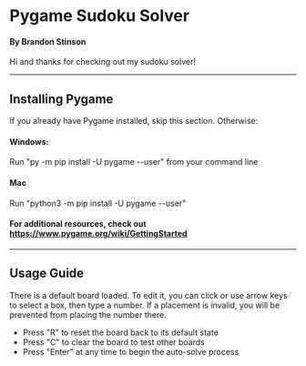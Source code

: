 # Pygame Sudoku Solver
#### By Brandon Stinson

Hi and thanks for checking out my sudoku solver!

---

## Installing Pygame
If you already have Pygame installed, skip this section. Otherwise:

#### Windows:
Run "py -m pip install -U pygame --user" from your command line

#### Mac
Run "python3 -m pip install -U pygame --user"

#### For additional resources, check out https://www.pygame.org/wiki/GettingStarted 

---

## Usage Guide

There is a default board loaded. To edit it, you can click or use arrow keys to select a box, then type a number.
If a placement is invalid, you will be prevented from placing the number there.

- Press "R" to reset the board back to its default state
- Press "C" to clear the board to test other boards
- Press "Enter" at any time to begin the auto-solve process

